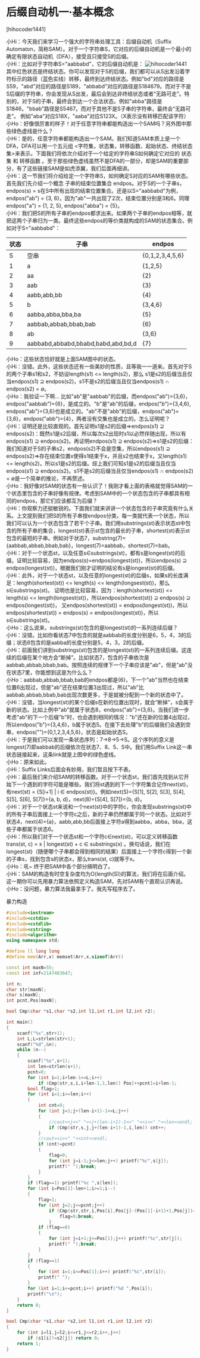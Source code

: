 # 后缀自动机一·基本概念
[hihocoder1441]

小Hi：今天我们来学习一个强大的字符串处理工具：后缀自动机（Suffix Automaton，简称SAM）。对于一个字符串S，它对应的后缀自动机是一个最小的确定有限状态自动机（DFA），接受且只接受S的后缀。  
小Hi：比如对于字符串S="aabbabd"，它的后缀自动机是：
![hihocoder1441](_v_images/_hihocoder1_1528969508_2043647200.png)  
其中红色状态是终结状态。你可以发现对于S的后缀，我们都可以从S出发沿着字符标示的路径（蓝色实线）转移，最终到达终结状态。例如"bd"对应的路径是S59，"abd"对应的路径是S189，"abbabd"对应的路径是S184679。而对于不是S后缀的字符串，你会发现从S出发，最后会到达非终结状态或者“无路可走”。特别的，对于S的子串，最终会到达一个合法状态。例如"abba"路径是S1846，"bbab"路径是S5467。而对于其他不是S子串的字符串，最终会“无路可走”。 例如"aba"对应S18X，"aaba"对应S123X。（X表示没有转移匹配该字符）  
小Ho：好像很厉害的样子！对于任意字符串都能构造出一个SAM吗？另外图中那些绿色虚线是什么？  
小Hi：是的，任意字符串都能构造出一个SAM。我们知道SAM本质上是一个DFA，DFA可以用一个五元组 <字符集，状态集，转移函数、起始状态、终结状态集>来表示。下面我们将依次介绍对于一个给定的字符串S如何确定它对应的 状态集 和 转移函数 。至于那些绿色虚线虽然不是DFA的一部分，却是SAM的重要部分，有了这些链接SAM是如虎添翼，我们后面再细讲。  
小Hi：这一节我们将介绍给定一个字符串S，如何确定S对应的SAM有哪些状态。首先我们先介绍一个概念 子串的结束位置集合 endpos。对于S的一个子串s，endpos(s) = s在S中所有出现的结束位置集合。还是以S="aabbabd"为例，endpos("ab") = {3, 6}，因为"ab"一共出现了2次，结束位置分别是3和6。同理endpos("a") = {1, 2, 5}, endpos("abba") = {5}。  
小Hi：我们把S的所有子串的endpos都求出来。如果两个子串的endpos相等，就把这两个子串归为一类。最终这些endpos的等价类就构成的SAM的状态集合。例如对于S="aabbabd"：
 
|状态|子串|endpos|
|--|--|--|
|S|空串|{0,1,2,3,4,5,6}|
|1|a|{1,2,5}|
|2|aa|{2}|
|3|aab|{3}|
|4|aabb,abb,bb|{4}|
|5|b|{3,4,6}|  
|6|aabba,abba,bba,ba|{5}|  
|7|aabbab,abbab,bbab,bab|{6}|
|8|ab|{3,6}|
|9|aabbabd,abbabd,bbabd,babd,abd,bd,d|{7}|

小Ho：这些状态恰好就是上面SAM图中的状态。  
小Hi：没错。此外，这些状态还有一些美妙的性质，且等我一一道来。首先对于S的两个子串s1和s2，不妨设length(s1) <= length(s2)，那么 s1是s2的后缀当且仅当endpos(s1) ⊇ endpos(s2)，s1不是s2的后缀当且仅当endpos(s1) ∩ endpos(s2) = ∅。  
小Ho：我验证一下啊... 比如"ab"是"aabbab"的后缀，而endpos("ab")={3,6}，endpos("aabbab")={6}，是成立的。"b"是"ab"的后缀，endpos("b")={3,4,6}, endpos("ab")={3,6}也是成立的。"ab"不是"abb"的后缀，endpos("ab")={3,6}，endpos("abb")={4}，两者没有交集也是成立的。怎么证明呢？  
小Hi：证明还是比较直观的。首先证明s1是s2的后缀=>endpos(s1) ⊇ endpos(s2)：既然s1是s2后缀，所以每次s2出现时s1以必然伴随出现，所以有endpos(s1) ⊇ endpos(s2)。再证明endpos(s1) ⊇ endpos(s2)=>s1是s2的后缀：我们知道对于S的子串s2，endpos(s2)不会是空集，所以endpos(s1) ⊇ endpos(s2)=>存在结束位置x使得s1结束于x，并且s2也结束于x，又length(s1) <= length(s2)，所以s1是s2的后缀。综上我们可知s1是s2的后缀当且仅当endpos(s1) ⊇ endpos(s2)。s1不是s2的后缀当且仅当endpos(s1) ∩ endpos(s2) = ∅是一个简单的推论，不再赘述。  
小Ho：我好像对SAM的状态有一些认识了！我刚才看上面的表格就觉得SAM的一个状态里包含的子串好像有规律。考虑到SAM中的一个状态包含的子串都具有相同的endpos，那它们应该都互为后缀？  
小Hi：你观察力还挺敏锐的。下面我们就来讲讲一个状态包含的子串究竟有什么关系。上文提到我们把S的所有子串按endpos分类，每一类就代表一个状态，所以我们可以认为一个状态包含了若干个子串。我们用substrings(st)表示状态st中包含的所有子串的集合，longest(st)表示st包含的最长的子串，shortest(st)表示st包含的最短的子串。例如对于状态7，substring(7)={aabbab,abbab,bbab,bab}，longest(7)=aabbab，shortest(7)=bab。  
小Hi：对于一个状态st，以及任意s∈substrings(st)，都有s是longest(st)的后缀。证明比较容易，因为endpos(s)=endpos(longest(st))，所以endpos(s) ⊇ endpos(longest(st))，根据我们刚才证明的结论有s是longest(st)的后缀。  
小Hi：此外，对于一个状态st，以及任意的longest(st)的后缀s，如果s的长度满足：length(shortest(st)) <= length(s) <= length(longsest(st))，那么s∈substrings(st)。 证明也是比较容易，因为：length(shortest(st)) <= length(s) <= length(longsest(st))，所以endpos(shortest(st)) ⊇ endpos(s) ⊇ endpos(longest(st))， 又endpos(shortest(st)) = endpos(longest(st))，所以endpos(shortest(st)) = endpos(s) = endpos(longest(st))，所以s∈substrings(st)。  
小Ho：这么说来，substrings(st)包含的是longest(st)的一系列连续后缀？  
小Hi：没错。比如你看状态7中包含的就是aabbab的长度分别是6，5，4，3的后缀；状态6包含的是aabba的长度分别是5，4，3，2的后缀。    
小Hi：前面我们讲到substrings(st)包含的是longest(st)的一系列连续后缀。这连续的后缀在某个地方会“断掉”。比如状态7，包含的子串依次是aabbab,abbab,bbab,bab。按照连续的规律下一个子串应该是"ab"，但是"ab"没在状态7里，你能想到这是为什么么？  
小Ho：aabbab,abbab,bbab,bab的endpos都是{6}，下一个"ab"当然也在结束位置6出现过，但是"ab"还在结束位置3出现过，所以"ab"比aabbab,abbab,bbab,bab出现次数更多，于是就被分配到一个新的状态中了。  
小Hi：没错，当longest(st)的某个后缀s在新的位置出现时，就会“断掉”，s会属于新的状态。比如上例中"ab"就属于状态8，endpos("ab"}={3,6}。当我们进一步考虑"ab"的下一个后缀"b"时，也会遇到相同的情况："b"还在新的位置4出现过，所以endpos("b")={3,4,6}，b属于状态5。在接下去处理"b"的后缀我们会遇到空串，endpos("")={0,1,2,3,4,5,6}，状态是起始状态S。  
小Hi：于是我们可以发现一条状态序列：7->8->5->S。这个序列的意义是longest(7)即aabbab的后缀依次在状态7、8、5、S中。我们用Suffix Link这一串状态链接起来，这条link就是上图中的绿色虚线。  
小Ho：原来如此。  
小Hi：Suffix Links后面会有妙用，我们暂且按下不表。  
小Hi：最后我们来介绍SAM的转移函数。对于一个状态st，我们首先找到从它开始下一个遇到的字符可能是哪些。我们将st遇到的下一个字符集合记作next(st)，有next(st) = {S[i+1] | i ∈ endpos(st)}。例如next(S)={S[1], S[2], S[3], S[4], S[5], S[6], S[7]}={a, b, d}，next(8)={S[4], S[7]}={b, d}。  
小Hi：对于一个状态st来说和一个next(st)中的字符c，你会发现substrings(st)中的所有子串后面接上一个字符c之后，新的子串仍然都属于同一个状态。比如对于状态4，next(4)={a}，aabb,abb,bb后面接上字符a得到aabba，abba，bba，这些子串都属于状态6。  
小Hi：所以我们对于一个状态st和一个字符c∈next(st)，可以定义转移函数trans(st, c) = x | longest(st) + c ∈ substrings(x) 。换句话说，我们在longest(st)（随便哪个子串都会得到相同的结果）后面接上一个字符c得到一个新的子串s，找到包含s的状态x，那么trans(st, c)就等于x。  
小Ho：吼~ 终于把SAM中各个部分搞明白了。  
小Hi：SAM的构造有时空复杂度均为O(length(S))的算法，我们将在后面介绍。这一期你可以先用暴力算法依照定义构造SAM，先对SAM有个直观认识再说。  
小Ho：没问题，暴力算法我最拿手了。我先写程序去了。

暴力构造
```cpp
#include<iostream>
#include<cstdio>
#include<cstdlib>
#include<cstring>
#include<algorithm>
using namespace std;

#define ll long long
#define mem(Arr,x) memset(Arr,x,sizeof(Arr))

const int maxN=55;
const int inf=2147483647;

int n;
char str[maxN];
char s[maxN];
int pcnt,Pos[maxN];

bool Cmp(char *s1,char *s2,int l1,int r1,int l2,int r2);

int main()
{
	scanf("%s",str+1);
	int L;L=strlen(str+1);
	scanf("%d",&n);
	while (n--)
	{
		scanf("%s",s+1);
		int len=strlen(s+1);
		pcnt=0;
		for (int i=1;i+len-1<=L;i++)
			if (Cmp(str,s,i,i+len-1,1,len)) Pos[++pcnt]=i+len-1;
		bool flag=1;
		for (int i=1;i<=len;i++)
		{
			int cnt=0;
			for (int j=1;j+(len-i+1)-1<=L;j++)
			{
				//cout<<j<<" "<<j+(len-i+1)-1<<" "<<i<<" "<<len<<endl;
				if (Cmp(str,s,j,j+(len-i+1)-1,i,len)) cnt++;
			}
			//cout<<i<<" "<<cnt<<endl;
			if (cnt!=pcnt)
			{
				flag=0;
				for (int j=i-1;j<=len;j++) printf("%c",s[j]);
				printf(" ");break;
			}
		}
		if (flag==1) printf("%c ",s[len]);
		for (int i=Pos[1]-len+1;i>=1;i--)
		{
			flag=1;
			for (int j=2;j<=pcnt;j++)
				if (Cmp(str,str,i,Pos[i],Pos[j]-(Pos[1]-i+1)+1,Pos[j])==0){
					flag=0;break;
				}
			if (flag==0)
			{
				for (int j=i+1;j<=Pos[1];j++) printf("%c",str[j]);
				printf(" ");break;
			}
		}
		if (flag==1)
		{
			for (int i=1;i<=Pos[1];i++) printf("%c",str[i]);
			printf(" ");
		}
		for (int i=1;i<=pcnt;i++) printf("%d ",Pos[i]);
		printf("\n");
	}
	return 0;
}

bool Cmp(char *s1,char *s2,int l1,int r1,int l2,int r2)
{
	for (int i=l1,j=l2;i<=r1,j<=r2;i++,j++)
		if (s1[i]!=s2[j]) return 0;
	return 1;
}
```
